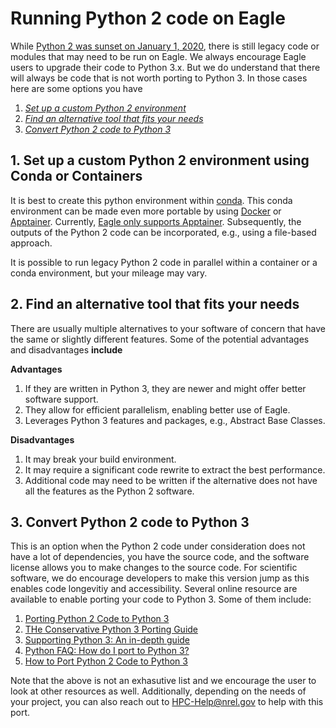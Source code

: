 # Running Python 2 code on Eagle

While [Python 2 was sunset on January 1, 2020](https://www.python.org/doc/sunset-python-2/),
there is still legacy code or modules that may need to be run on Eagle. We always encourage
Eagle users to upgrade their code to Python 3.x. But we do understand that there will always
be code that is not worth porting to Python 3. In those cases here are some options you have

1. [*Set up a custom Python 2 environment*](2022-05-11-python2to3.md#1-set-up-a-custom-python-2-environment-using-conda-or-containers)
2. [*Find an alternative tool that fits your needs*](2022-05-11-python2to3.md#2-find-an-alternative-tool-that-fits-your-needs)
3. [*Convert Python 2 code to Python 3*](2022-05-11-python2to3.md#3-convert-python-2-code-to-python-3)


## 1. Set up a custom Python 2 environment using Conda or Containers

It is best to create this python environment within [conda](https://docs.conda.io/en/latest/). 
This conda environment can be made even more portable by using [Docker](https://www.docker.com) or [Apptainer](https://apptainer.org).
Currently, [Eagle only supports Apptainer](https://nrel.github.io/HPC/Documentation/Software_Tools/Containers/).
Subsequently, the outputs of the Python 2 code can be incorporated, e.g., using a file-based approach.

It is possible to run legacy Python 2 code in parallel within a container or a conda environment, but your mileage may vary.


## 2. Find an alternative tool that fits your needs

There are usually multiple alternatives to your software of concern that have the same or slightly different features.
Some of the potential advantages and disadvantages **include**

**Advantages**

   1. If they are written in Python 3, they are newer and might offer better software support.
   2. They allow for efficient parallelism, enabling better use of Eagle.
   3. Leverages Python 3 features and packages, e.g., Abstract Base Classes.

**Disadvantages**

   1. It may break your build environment.
   2. It may require a significant code rewrite to extract the best performance.
   3. Additional code may need to be written if the alternative does not have all the features as the Python 2 software.


## 3. Convert Python 2 code to Python 3

This is an option when the Python 2 code under consideration does not have a lot of dependencies, you have the source code, and the software license allows you to make changes to the source code. 
For scientific software, we do encourage developers to make this version jump as this enables code longevitiy and accessibility.
Several online resource are available to enable porting your code to Python 3.
Some of them include:

   1. [Porting Python 2 Code to Python 3](https://docs.python.org/3/howto/pyporting.html)
   2. [THe Conservative Python 3 Porting Guide](https://portingguide.readthedocs.io/en/latest/)
   3. [Supporting Python 3: An in-depth guide](http://python3porting.com)
   4. [Python FAQ: How do I port to Python 3?](https://eev.ee/blog/2016/07/31/python-faq-how-do-i-port-to-python-3/)
   5. [How to Port Python 2 Code to Python 3](https://www.digitalocean.com/community/tutorials/how-to-port-python-2-code-to-python-3)

Note that the above is not an exhasutive list and we encourage the user to look at other resources as well.
Additionally, depending on the needs of your project, you can also reach out to [HPC-Help@nrel.gov](mailto:HPC-Help@nrel.gov) to help with this port.
